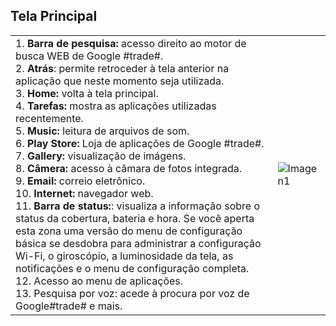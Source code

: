 ## Tela Principal

|  |  |
|:-------|:-------|
|1. **Barra de pesquisa:** acesso direito ao motor de busca WEB de Google #trade#.<br> 2. **Atrás**: permite retroceder à tela anterior na aplicação que neste momento seja utilizada.<br> 3. **Home:** volta à tela principal.<br> 4. **Tarefas:** mostra as aplicações utilizadas recentemente.<br> 5. **Music:** leitura de arquivos de som.<br> 6. **Play Store:** Loja de aplicações de Google #trade#.<br> 7. **Gallery:** visualização de imágens.<br> 8. **Câmera:** acesso à câmara de fotos integrada.<br> 9. **Email:** correio eletrônico.<br> 10. **Internet:** navegador web.<br> 11. **Barra de status:**: visualiza a informação sobre o status da cobertura, bateria e hora. Se você aperta esta zona uma versão do menu de configuração básica se desdobra para administrar a configuração Wi-Fi, o giroscópio, a luminosidade da tela, as notificações e o menu de configuração completa.<br> 12. Acesso ao menu de aplicações. <br> 13. Pesquisa por voz: acede à procura por voz de Google#trade# e mais.<br>| ![Imagen1](http://static.energysistem.com/images/manuals/39530/53707eb01dbf1.jpg)|
